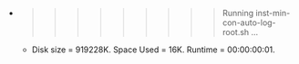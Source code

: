 * >>>>>>>>> Running inst-min-con-auto-log-root.sh ...
  * Disk size = 919228K. Space Used = 16K. Runtime = 00:00:00:01.
